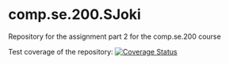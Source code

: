 # comp.se.200.SJoki
Repository for the assignment part 2 for the comp.se.200 course

Test coverage of the repository: [![Coverage Status](https://coveralls.io/repos/github/af-tuni/comp.se.200.SJoki/badge.svg?branch=main)](https://coveralls.io/github/af-tuni/comp.se.200.SJoki?branch=main)
